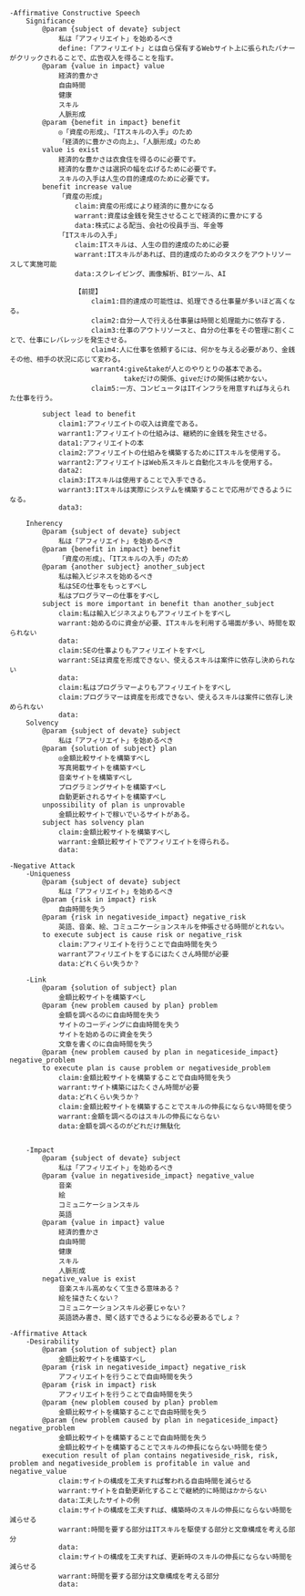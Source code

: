     -Affirmative Constructive Speech
        Significance
            @param {subject of devate} subject
                私は「アフィリエイト」を始めるべき
                define:「アフィリエイト」とは自ら保有するWebサイト上に張られたバナーがクリックされることで、広告収入を得ることを指す。
            @param {value in impact} value
                経済的豊かさ
                自由時間
                健康
                スキル
                人脈形成
            @param {benefit in impact} benefit
                ◎「資産の形成」、「ITスキルの入手」のため
                「経済的に豊かさの向上」、「人脈形成」のため
            value is exist
                経済的な豊かさは衣食住を得るのに必要です。
                経済的な豊かさは選択の幅を広げるために必要です。
                スキルの入手は人生の目的達成のために必要です。
            benefit increase value
                「資産の形成」
                    claim:資産の形成により経済的に豊かになる
                    warrant:資産は金銭を発生させることで経済的に豊かにする
                    data:株式による配当、会社の役員手当、年金等
                「ITスキルの入手」
                    claim:ITスキルは、人生の目的達成のために必要
                    warrant:ITスキルがあれば、目的達成のためのタスクをアウトリソースして実施可能
                    data:スクレイピング、画像解析、BIツール、AI

                    【前提】
                        claim1:目的達成の可能性は、処理できる仕事量が多いほど高くなる。
                        claim2:自分一人で行える仕事量は時間と処理能力に依存する.
                        claim3:仕事のアウトリソースと、自分の仕事をその管理に割くことで、仕事にレバレッジを発生させる。
                        claim4:人に仕事を依頼するには、何かを与える必要があり、金銭その他、相手の状況に応じて変わる。
                        warrant4:give&takeが人とのやりとりの基本である。
                                takeだけの関係、giveだけの関係は続かない。
                        claim5:一方、コンピュータはITインフラを用意すれば与えられた仕事を行う。
                        
            subject lead to benefit
                claim1:アフィリエイトの収入は資産である。
                warrant1:アフィリエイトの仕組みは、継続的に金銭を発生させる。
                data1:アフィリエイトの本
                claim2:アフィリエイトの仕組みを構築するためにITスキルを使用する。
                warrant2:アフィリエイトはWeb系スキルと自動化スキルを使用する。
                data2:
                claim3:ITスキルは使用することで入手できる。
                warrant3:ITスキルは実際にシステムを構築することで応用ができるようになる。
                data3:
        
        Inherency
            @param {subject of devate} subject
                私は「アフィリエイト」を始めるべき
            @param {benefit in impact} benefit
                「資産の形成」、「ITスキルの入手」のため
            @param {another subject} another_subject
                私は輸入ビジネスを始めるべき
                私はSEの仕事をもっとすべし
                私はプログラマーの仕事をすべし
            subject is more important in benefit than another_subject
                claim:私は輸入ビジネスよりもアフィリエイトをすべし
                warrant:始めるのに資金が必要、ITスキルを利用する場面が多い、時間を取られない
                data:
                claim:SEの仕事よりもアフィリエイトをすべし
                warrant:SEは資産を形成できない、使えるスキルは案件に依存し決められない
                data:
                claim:私はプログラマーよりもアフィリエイトをすべし
                claim:プログラマーは資産を形成できない、使えるスキルは案件に依存し決められない
                data:
        Solvency
            @param {subject of devate} subject
                私は「アフィリエイト」を始めるべき
            @param {solution of subject} plan
                ◎金額比較サイトを構築すべし
                写真掲載サイトを構築すべし
                音楽サイトを構築すべし                
                プログラミングサイトを構築すべし               
                自動更新されるサイトを構築すべし                
            unpossibility of plan is unprovable
                金額比較サイトで稼いでいるサイトがある。
            subject has solvency plan
                claim:金額比較サイトを構築すべし
                warrant:金額比較サイトでアフィリエイトを得られる。
                data:

    -Negative Attack
        -Uniqueness
            @param {subject of devate} subject
                私は「アフィリエイト」を始めるべき
            @param {risk in impact} risk
                自由時間を失う
            @param {risk in negativeside_impact} negative_risk
                英語、音楽、絵、コミュニケーションスキルを伸張させる時間がとれない。
            to execute subject is cause risk or negative_risk
                claim:アフィリエイトを行うことで自由時間を失う
                warrantアフィリエイトをするにはたくさん時間が必要
                data:どれくらい失うか？

        -Link
            @param {solution of subject} plan
                金額比較サイトを構築すべし
            @param {new problem caused by plan} problem
                金額を調べるのに自由時間を失う
                サイトのコーディングに自由時間を失う
                サイトを始めるのに資金を失う
                文章を書くのに自由時間を失う
            @param {new problem caused by plan in negaticeside_impact} negative_problem
            to execute plan is cause problem or negativeside_problem
                claim:金額比較サイトを構築することで自由時間を失う
                warrant:サイト構築にはたくさん時間が必要
                data:どれくらい失うか？
                claim:金額比較サイトを構築することでスキルの伸長にならない時間を使う
                warrant:金額を調べるのはスキルの伸長にならない
                data:金額を調べるのがどれだけ無駄化


        -Impact
            @param {subject of devate} subject
                私は「アフィリエイト」を始めるべき
            @param {value in negativeside_impact} negative_value
                音楽
                絵
                コミュニケーションスキル
                英語
            @param {value in impact} value
                経済的豊かさ
                自由時間
                健康
                スキル
                人脈形成
            negative_value is exist
                音楽スキル高めなくて生きる意味ある？
                絵を描きたくない？
                コミュニケーションスキル必要じゃない？
                英語読み書き、聞く話すできるようになる必要あるでしょ？

    -Affirmative Attack
        -Desirability
            @param {solution of subject} plan
                金額比較サイトを構築すべし
            @param {risk in negativeside_impact} negative_risk
                アフィリエイトを行うことで自由時間を失う
            @param {risk in impact} risk
                アフィリエイトを行うことで自由時間を失う
            @param {new ploblem coused by plan} problem
                金額比較サイトを構築することで自由時間を失う
            @param {new problem caused by plan in negaticeside_impact} negative_problem
                金額比較サイトを構築することで自由時間を失う
                金額比較サイトを構築することでスキルの伸長にならない時間を使う
            execution result of plan contains negativeside_risk, risk, problem and negativeside_problem is profitable in value and negative_value
                claim:サイトの構成を工夫すれば奪われる自由時間を減らせる
                warrant:サイトを自動更新化することで継続的に時間はかからない
                data:工夫したサイトの例
                claim:サイトの構成を工夫すれば、構築時のスキルの伸長にならない時間を減らせる
                warrant:時間を要する部分はITスキルを駆使する部分と文章構成を考える部分
                data:
                claim:サイトの構成を工夫すれば、更新時のスキルの伸長にならない時間を減らせる
                warrant:時間を要する部分は文章構成を考える部分
                data:



